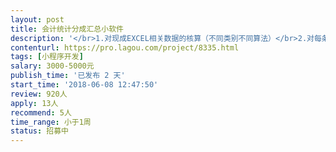 ```yaml
---                
layout: post       
title: 会计统计分成汇总小软件           
description: '</br>1.对现成EXCEL相关数据的核算（不同类别不同算法）</br>2.对每条数据核算结果按比例分配（A部门 张三30%，B部门 李四70%）</br>3.对相关分配比例的数据导入（部门XXX   姓名xxx   比例XXX）</br>4.数据核算结果的汇总统计，部门 人员</br>5.支持对关分配比例的数据更改并按新分配关系核算汇总结果</br>6.支行同一个人录入为不同部门</br>'     
contenturl: https://pro.lagou.com/project/8335.html      
tags: [小程序开发]            
salary: 3000-5000元          
publish_time: '已发布 2 天'         
start_time: '2018-06-08 12:47:50'           
review: 920人                   
apply: 13人                   
recommend: 5人                   
time_range: 小于1周              
status: 招募中                  
---                 
```

